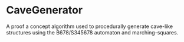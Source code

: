 # CaveGenerator
A proof a concept algorithm used to procedurally generate cave-like structures using the B678/S345678 automaton and marching-squares.
